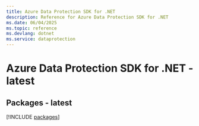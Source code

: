```yaml
---
title: Azure Data Protection SDK for .NET
description: Reference for Azure Data Protection SDK for .NET
ms.date: 06/04/2025
ms.topic: reference
ms.devlang: dotnet
ms.service: dataprotection
---
```

# Azure Data Protection SDK for .NET - latest
## Packages - latest
[!INCLUDE [packages](data-protection-index.md)]